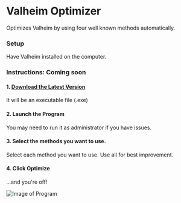 # Valheim Optimizer
Optimizes Valheim by using four well known methods automatically.

### Setup
Have Valheim installed on the computer.

### Instructions: Coming soon

#### 1. [Download the Latest Version](https://github.com/O11Software/Valheim-Optimizer/releases)

It will be an executable file (.exe)

#### 2. Launch the Program

You may need to run it as administrator if you have issues.

#### 3. Select the methods you want to use.

Select each method you want to use. Use all for best improvement.

#### 4. Click Optimize

...and you're off!

![Image of Program](https://o11.dev/valheim.PNG)
